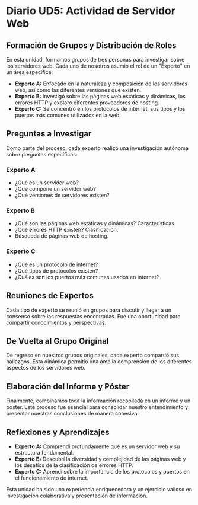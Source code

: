 # Diario UD5: Actividad de Servidor Web

## Formación de Grupos y Distribución de Roles

En esta unidad, formamos grupos de tres personas para investigar sobre los servidores web. Cada uno de nosotros asumió el rol de un "Experto" en un área específica:

- **Experto A:** Enfocado en la naturaleza y composición de los servidores web, así como las diferentes versiones que existen.
- **Experto B:** Investigó sobre las páginas web estáticas y dinámicas, los errores HTTP y exploró diferentes proveedores de hosting.
- **Experto C:** Se concentró en los protocolos de internet, sus tipos y los puertos más comunes utilizados en la web.

## Preguntas a Investigar

Como parte del proceso, cada experto realizó una investigación autónoma sobre preguntas específicas:

### Experto A
- ¿Qué es un servidor web?
- ¿Qué compone un servidor web?
- ¿Qué versiones de servidores existen?

### Experto B
- ¿Qué son las páginas web estáticas y dinámicas? Características.
- ¿Qué errores HTTP existen? Clasificación.
- Búsqueda de páginas web de hosting.

### Experto C
- ¿Qué es un protocolo de internet?
- ¿Qué tipos de protocolos existen?
- ¿Cuáles son los puertos más comunes usados en internet?

## Reuniones de Expertos

Cada tipo de experto se reunió en grupos para discutir y llegar a un consenso sobre las respuestas encontradas. Fue una oportunidad para compartir conocimientos y perspectivas.

## De Vuelta al Grupo Original

De regreso en nuestros grupos originales, cada experto compartió sus hallazgos. Esta dinámica permitió una amplia comprensión de los diferentes aspectos de los servidores web.

## Elaboración del Informe y Póster

Finalmente, combinamos toda la información recopilada en un informe y un póster. Este proceso fue esencial para consolidar nuestro entendimiento y presentar nuestras conclusiones de manera cohesiva.

## Reflexiones y Aprendizajes

- **Experto A:** Comprendí profundamente qué es un servidor web y su estructura fundamental.
- **Experto B:** Descubrí la diversidad y complejidad de las páginas web y los desafíos de la clasificación de errores HTTP.
- **Experto C:** Aprendí sobre la importancia de los protocolos y puertos en el funcionamiento de internet.

Esta unidad ha sido una experiencia enriquecedora y un ejercicio valioso en investigación colaborativa y presentación de información.
